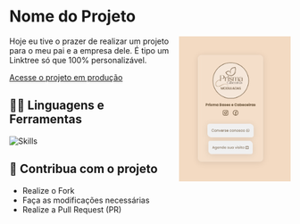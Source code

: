 # Nome do Projeto

<img src="./assets/img/prisma.png" width="200px" align="right" >
  <p align="left">
Hoje eu tive o prazer de realizar um projeto para o meu pai e a empresa dele.
É tipo um Linktree só que 100% personalizável.
  </p>

[Acesse o projeto em produção](https://prismabasecabeceiras.vercel.app/)

## :man_mechanic: Linguagens e Ferramentas

![Skills](https://skillicons.dev/icons?i=html,ccss)


## :triangular_flag_on_post: Contribua com o projeto

- Realize o Fork
- Faça as modificações necessárias
- Realize a Pull Request (PR)
